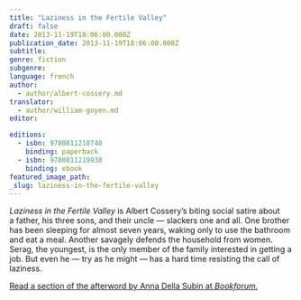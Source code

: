 ```yaml
---
title: "Laziness in the Fertile Valley"
draft: false
date: 2013-11-19T18:06:00.000Z
publication_date: 2013-11-19T18:06:00.000Z
subtitle:
genre: fiction
subgenre:
language: french
author:
  - author/albert-cossery.md
translator:
  - author/william-goyen.md
editor:

editions:
  - isbn: 9780811218740
    binding: paperback
  - isbn: 9780811219938
    binding: ebook
featured_image_path:
_slug: laziness-in-the-fertile-valley
---
```


_Laziness in the Fertile Valley_ is Albert Cossery’s biting social satire about a father, his three sons, and their uncle — slackers one and all. One brother has been sleeping for almost seven years, waking only to use the bathroom and eat a meal. Another savagely defends the household from women. Serag, the youngest, is the only member of the family interested in getting a job. But even he — try as he might — has a hard time resisting the call of laziness.

[Read a section of the afterword by Anna Della Subin at _Bookforum._](http://www.bookforum.com/pubdates/12628)

